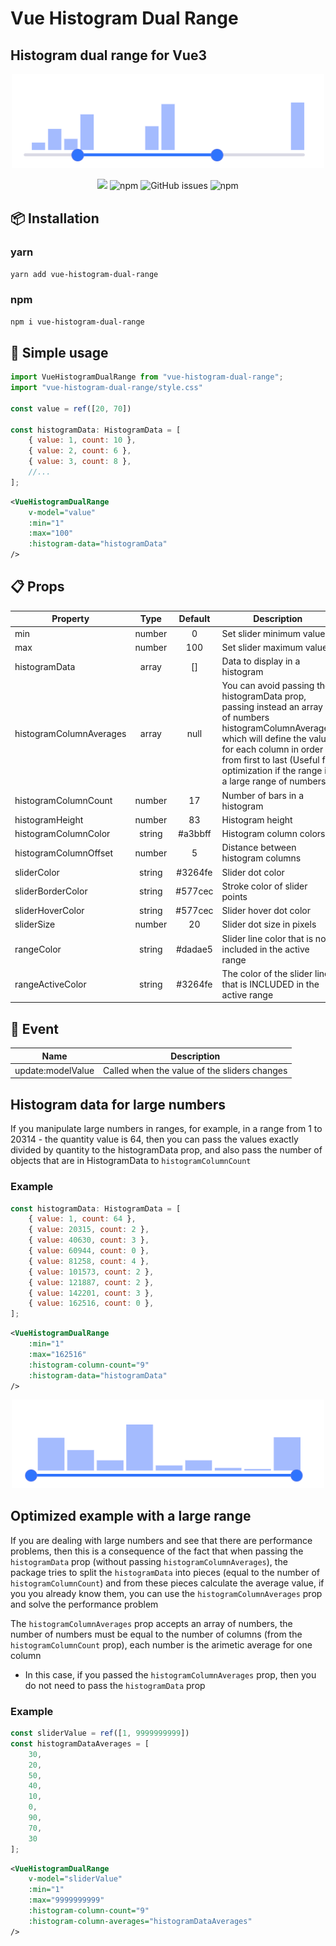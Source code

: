 # Vue Histogram Dual Range
## Histogram dual range for Vue3

<p align="center">
    <img src="https://github.com/CodeXiD/vue-histogram-dual-range/raw/main/resources/header.png" width="500">
</p>

<p align="center">
    <img src="https://img.shields.io/github/license/codexid/vue-histogram-dual-range?style=flat-square" />
    <img alt="npm" src="https://img.shields.io/npm/dm/vue-histogram-dual-range?style=flat-square">
    <img alt="GitHub issues" src="https://img.shields.io/github/issues/codexid/vue-histogram-dual-range?style=flat-square">
    <img alt="npm" src="https://img.shields.io/npm/v/vue-histogram-dual-range?style=flat-square">
</p>

## 📦 Installation
### yarn
`yarn add vue-histogram-dual-range`

### npm
`npm i vue-histogram-dual-range`

## 🔧 Simple usage
```js
import VueHistogramDualRange from "vue-histogram-dual-range";
import "vue-histogram-dual-range/style.css"

const value = ref([20, 70])

const histogramData: HistogramData = [
    { value: 1, count: 10 },
    { value: 2, count: 6 },
    { value: 3, count: 8 },
    //...
];
```

```xml
<VueHistogramDualRange
    v-model="value"
    :min="1"
    :max="100"
    :histogram-data="histogramData"
/>
```


## 📋 Props

| Property                |  Type  | Default | Description                                                                                                                                                                                                                                          |
|-------------------------|:------:|:-------:|------------------------------------------------------------------------------------------------------------------------------------------------------------------------------------------------------------------------------------------------------|
| min                     | number |    0    | Set slider minimum value                                                                                                                                                                                                                             |
| max                     | number |   100   | Set slider maximum value                                                                                                                                                                                                                             |
| histogramData           | array  |   []    | Data to display in a histogram                                                                                                                                                                                                                       |
| histogramColumnAverages | array  |  null   | You can avoid passing the histogramData prop, passing instead an array of numbers histogramColumnAverages which will define the value for each column in order from first to last (Useful for optimization if the range is a large range of numbers) |
| histogramColumnCount    | number |   17    | Number of bars in a histogram                                                                                                                                                                                                                        |
| histogramHeight         | number |   83    | Histogram height                                                                                                                                                                                                                                     |
| histogramColumnColor    | string | #a3bbff | Histogram column colors                                                                                                                                                                                                                              |
| histogramColumnOffset   | number |    5    | Distance between histogram columns                                                                                                                                                                                                                   |
| sliderColor             | string | #3264fe | Slider dot color                                                                                                                                                                                                                                     |
| sliderBorderColor       | string | #577cec | Stroke color of slider points                                                                                                                                                                                                                        |
| sliderHoverColor        | string | #577cec | Slider hover dot color                                                                                                                                                                                                                               |
| sliderSize              | number |   20    | Slider dot size in pixels                                                                                                                                                                                                                            |
| rangeColor              | string | #dadae5 | Slider line color that is not included in the active range                                                                                                                                                                                           |
| rangeActiveColor        | string | #3264fe | The color of the slider line that is INCLUDED in the active range                                                                                                                                                                                    |

## 🔧 Event
| Name              | Description                                  |
|-------------------|----------------------------------------------|
| update:modelValue | Called when the value of the sliders changes |

## Histogram data for large numbers
If you manipulate large numbers in ranges, for example, in a range from 1 to 20314 - the quantity value is 64, then you can pass the values exactly divided by quantity to the histogramData prop, and also pass the number of objects that are in HistogramData to `histogramColumnCount`

### Example
```js
const histogramData: HistogramData = [
    { value: 1, count: 64 },
    { value: 20315, count: 2 },
    { value: 40630, count: 3 },
    { value: 60944, count: 0 },
    { value: 81258, count: 4 },
    { value: 101573, count: 2 },
    { value: 121887, count: 2 },
    { value: 142201, count: 3 },
    { value: 162516, count: 0 },
];
```

```xml
<VueHistogramDualRange
    :min="1"
    :max="162516"
    :histogram-column-count="9"
    :histogram-data="histogramData"
/>
```

<p align="center">
    <img src="https://github.com/CodeXiD/vue-histogram-dual-range/raw/main/resources/example-large-numbers.png" width="500">
</p>

## Optimized example with a large range
If you are dealing with large numbers and see that there are performance problems, then this is a consequence of the fact that when passing the `histogramData` prop (without passing `histogramColumnAverages`), the package tries to split the `histogramData` into pieces (equal to the number of `histogramColumnCount`) and from these pieces calculate the average value, if you you already know them, you can use the `histogramColumnAverages` prop and solve the performance problem

The `histogramColumnAverages` prop accepts an array of numbers, the number of numbers must be equal to the number of columns (from the `histogramColumnCount` prop), each number is the arimetic average for one column

* In this case, if you passed the `histogramColumnAverages` prop, then you do not need to pass the `histogramData` prop
### Example
```js
const sliderValue = ref([1, 9999999999])
const histogramDataAverages = [
    30,
    20,
    50,
    40,
    10,
    0,
    90,
    70,
    30
];
```

```xml
<VueHistogramDualRange
    v-model="sliderValue"
    :min="1"
    :max="9999999999"
    :histogram-column-count="9"
    :histogram-column-averages="histogramDataAverages"
/>
```
